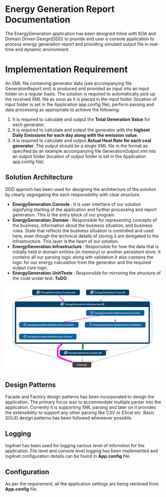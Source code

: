 # Energy Generation Report Documentation
The EnergyGeneration application has been designed inline with SOA and Domain Driven Design(DDD) to provide end user a console application to process energy generation report and providing simulatd output file in real-time and dynamic environment.

# Implementation Requirement
An XML file containing generator data (see accompanying file GenerationReport.xml) is produced and provided as input into an input folder on a regular basis. 
The solution is required to automatically pick up the received XML file as soon as it is placed in the input folder (location of input folder is set in the Application app.config file), perform parsing and data processing as appropriate to achieve the following:
1.	It is required to calculate and output the **Total Generation Value** for each generator.
2.	It is required to calculate and output the generator with the **highest Daily Emissions for each day along with the emission value**.
3.	It is required to calculate and output **Actual Heat Rate for each coal generator**. 
The output should be a single XML file in the format as specified by an example accompanying file GenerationOutput.xml into an output folder (location of output folder is set in the Application app.config file).  


## Solution Architecture

DDD approch has been used for designing the architecture of the solution by clearly segregating the each responsibility with clear structure.
 - **EnergyGeneration.Console** : It is user interface of our solution signifying starting of the application and further processing and report generation. This is the entry block of our program.
 - **EnergyGeneration.Domain** : Responsible for representing concepts of the business, information about the business situation, and business rules. State that reflects the business situation is controlled and used here, even though the technical details of storing it are delegated to the infrastructure. This layer is the heart of our solution.
 - **EnergyGeneration.Infrastructure** : Responsible for how the data that is initially held in domain entities (in memory) or another persistent store. It contains all our parsing logic along wth validation.It also contains the logic for our energy calculation from the generator and the required output core logic.
 - **EnergyGeneration.UnitTests** : Responsible for mirroring the structure of the code under test. **ToDO**
 
 ![alt text](https://github.com/bishwaranjans/EnergyGeneration/blob/master/Documentation/EnergyGenerationReport.PNG)
 
 ## Design Patterns
 
Facade and Factory design patterns has been incorporated to design the application. The primary focus was to accommodate multiple parser into the application. Currently it is supporting XML parsing and later on it provides the extensibility to support any other parsing like CSV or EXcel etc. Basic SOLID design patterns has been followed whereever possible. 

## Logging
log4net has been used for logging various level of informtion for the application. File level and console level logging has been implemented and log4net configuration details can be found in **App.config** file.

 ## Configuration
 As per the requirement, all the application settings are being retrieved from **App.config** file.
